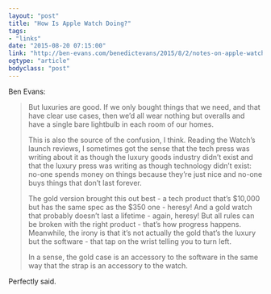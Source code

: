 ```yaml
---
layout: "post"
title: "How Is Apple Watch Doing?"
tags: 
- "links"
date: "2015-08-20 07:15:00"
link: "http://ben-evans.com/benedictevans/2015/8/2/notes-on-apple-watch-and-friction"
ogtype: "article"
bodyclass: "post"
---
```


Ben Evans:

> But luxuries are good. If we only bought things that we need, and that have clear use cases, then we’d all wear nothing but overalls and have a single bare lightbulb in each room of our homes.
> 
> This is also the source of the confusion, I think. Reading the Watch’s launch reviews, I sometimes got the sense that the tech press was writing about it as though the luxury goods industry didn’t exist and that the luxury press was writing as though technology didn’t exist: no-one spends money on things because they’re just nice and no-one buys things that don’t last forever. 
> 
> The gold version brought this out best - a tech product that’s $10,000 but has the same spec as the $350 one - heresy! And a gold watch that probably doesn’t last a lifetime - again, heresy! But all rules can be broken with the right product - that’s how progress happens. Meanwhile, the irony is that it’s not actually the gold that’s the luxury but the software - that tap on the wrist telling you to turn left. 
> 
> In a sense, the gold case is an accessory to the software in the same way that the strap is an accessory to the watch.

Perfectly said.